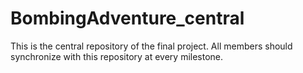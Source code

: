 # BombingAdventure_central
This is the central repository of the final project. All members should synchronize with this repository at every milestone.


